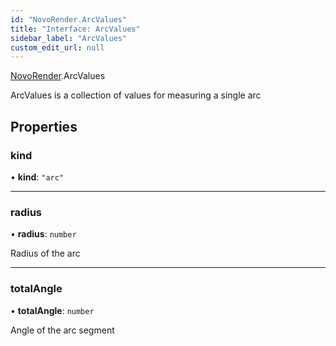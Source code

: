 ```yaml
---
id: "NovoRender.ArcValues"
title: "Interface: ArcValues"
sidebar_label: "ArcValues"
custom_edit_url: null
---
```


[NovoRender](../namespaces/NovoRender.md).ArcValues

ArcValues is a collection of values for measuring a single arc

## Properties

### kind

• **kind**: ``"arc"``

___

### radius

• **radius**: `number`

Radius of the arc

___

### totalAngle

• **totalAngle**: `number`

Angle of the arc segment
